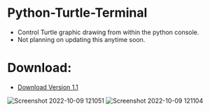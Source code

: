 # Python-Turtle-Terminal
- Control Turtle graphic drawing from within the python console.
- Not planning on updating this anytime soon.

# Download: 
- [Download Version 1.1](https://github.com/Cracko298/Python-Turtle-Terminal/releases/download/release-v1.1/TurtleFile1.py)

![Screenshot 2022-10-09 121051](https://user-images.githubusercontent.com/78656905/194767771-d9bdef25-35f0-4a3d-b741-603d4c200dff.png)
![Screenshot 2022-10-09 121104](https://user-images.githubusercontent.com/78656905/194767772-f918b3d5-34ee-4bbf-a68a-597d427dce24.png)
